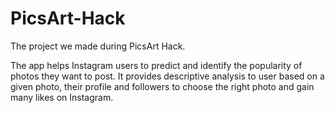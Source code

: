 # PicsArt-Hack
The project we made during PicsArt Hack.

The app helps Instagram users to predict and identify the popularity of photos they want to post.
It provides descriptive analysis to user based on a given photo, their profile and followers to choose the right photo and gain many likes on Instagram.
